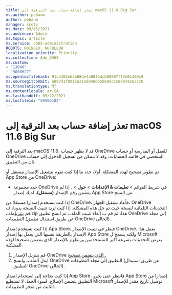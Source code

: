 ```yaml
---
title: تعذر إضافة حساب بعد الترقية إلى macOS 11.6 Big Sur
ms.author: pebaum
author: pebaum
manager: scotv
ms.date: 09/15/2021
ms.audience: Admin
ms.topic: article
ms.service: o365-administration
ROBOTS: NOINDEX, NOFOLLOW
localization_priority: Priority
ms.collection: Adm_O365
ms.custom:
- "13840"
- "9008627"
ms.openlocfilehash: 91cb402e63b68de4a08f6dcb80807ff2e01300c9
ms.sourcegitcommit: a097d1f8915a31ed8460b5b68dccc8d87e563cc0
ms.translationtype: MT
ms.contentlocale: ar-SA
ms.lasthandoff: 09/22/2021
ms.locfileid: "59506182"
---
```

# <a name="unable-to-add-an-account-after-upgrading-to-macos-116-big-sur"></a>تعذر إضافة حساب بعد الترقية إلى macOS 11.6 Big Sur

بعد الترقية إلى macOS 11.6، قد لا يظهر حساب OneDrive للعمل أو المدرسة أو حساب OneDrive الشخصي في قائمة الحسابات، وقد لا تتمكن من تسجيل الدخول إلى حساب ثان من التطبيق.

تم تطوير تصحيح لهذه المشكلة. أولا، حدد ما إذا كنت تقوم بتشغيل الإصدار مستقل أو App Store من OneDrive:

- حدد مجموعة OneDrive في شريط القوائم > **تعليمات & الإعدادات**  >  **حول**  >  . إذا لم يتضمن رقم الإصدار **(مستقل)**، لديك إصدار App Store من المنتج.

إذا كنت تستخدم إصدارا مستقلا من OneDrive، فأعاد تشغيل الجهاز، OneDrive التحديثات التلقائية لنسخة حيث تم حل هذه المشكلة. إذا كنت تريد تثبيت النسخة يدويا، ف قم [بتنزيل](https://oneclient.sfx.ms/Mac/Prod/21.170.0822.0003/OneDrive.zip)ملف.zip هذا، ثم قم ب إلغاء تثبيت الملف، ثم انسخ تطبيق OneDrive إلى مجلد التطبيقات (عن طريق استبدال تطبيق OneDrive الحالي).

إذا كنت تستخدم إصدار App Store، فنظر في تثبيت الإصدار OneDrive. يعمل هذا الإصدار بالطريقة نفسها التي يعمل بها إصدار App Store ولكنه يسمح ل Microsoft بعرض التحديثات بسرعة أكبر للمستخدمين وربطهم بالإصدار الذي يتضمن تصحيحا لهذه المشكلة.

1. قم بتنزيل الإصدار OneDrive [الذي يتضمن تصحيح .](https://oneclient.sfx.ms/Mac/Prod/21.170.0822.0003/OneDrive.zip)
2. ابدل الملف، وانسخ OneDrive التطبيق إلى مجلد التطبيقات (عن طريق استبدال التطبيق OneDrive الحالي).

إذا كنت بحاجة إلى استخدام إصدار App Store، فانتظر حتى يحرر App Store إصدارا من التطبيق يتضمن الإصلاح. لسوء الحظ، لا تستطيع Microsoft توصيل تاريخ مقدر للإصدار الثابت من متجر التطبيقات.


